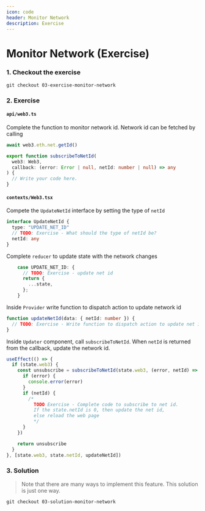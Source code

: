 ```yaml
---
icon: code
header: Monitor Network
description: Exercise
---
```


# Monitor Network (Exercise)

### 1. Checkout the exercise

```shell
git checkout 03-exercise-monitor-network
```

### 2. Exercise

#### `api/web3.ts`

Complete the function to monitor network id. Network id can be fetched by calling

```typescript
await web3.eth.net.getId()
```

```typescript
export function subscribeToNetId(
  web3: Web3,
  callback: (error: Error | null, netId: number | null) => any
) {
  // Write your code here.
}
```

#### `contexts/Web3.tsx`

Compete the `UpdateNetId` interface by setting the type of `netId`

```typescript
interface UpdateNetId {
  type: "UPDATE_NET_ID"
  // TODO: Exercise - What should the type of netId be?
  netId: any
}
```

Complete `reducer` to update state with the network changes

```typescript
    case UPDATE_NET_ID: {
      // TODO: Exercise - update net id
      return {
        ...state,
      };
    }
```

Inside `Provider` write function to dispatch action to update network id

```typescript
function updateNetId(data: { netId: number }) {
  // TODO: Exercise - Write function to dispatch action to update net id
}
```

Inside `Updater` component, call `subscribeToNetId`. When `netId` is returned
from the callback, update the network id.

```typescript
useEffect(() => {
  if (state.web3) {
    const unsubscribe = subscribeToNetId(state.web3, (error, netId) => {
      if (error) {
        console.error(error)
      }
      if (netId) {
        /*
          TODO Exercise - Complete code to subscribe to net id.
          If the state.netId is 0, then update the net id,
          else reload the web page
          */
      }
    })

    return unsubscribe
  }
}, [state.web3, state.netId, updateNetId])
```

### 3. Solution

> Note that there are many ways to implement this feature.
> This solution is just one way.

```shell
git checkout 03-solution-monitor-network
```
